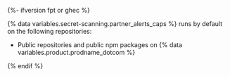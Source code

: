 {%- ifversion fpt or ghec %}

{% data variables.secret-scanning.partner_alerts_caps %} runs by default on the following repositories:

* Public repositories and public npm packages on {% data variables.product.prodname_dotcom %}

{% endif %}
